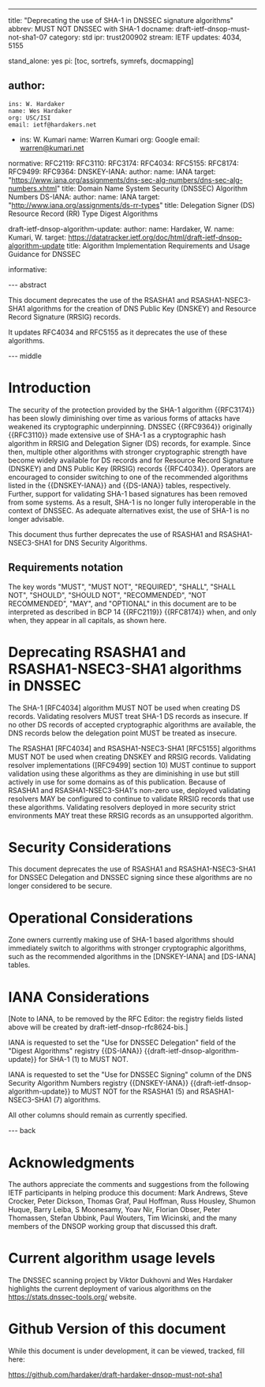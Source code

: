---
title: "Deprecating the use of SHA-1 in DNSSEC signature algorithms"
abbrev: MUST NOT DNSSEC with SHA-1
docname: draft-ietf-dnsop-must-not-sha1-07
category: std
ipr: trust200902
stream: IETF
updates: 4034, 5155

stand_alone: yes
pi: [toc, sortrefs, symrefs, docmapping]

author:
  -
    ins: W. Hardaker
    name: Wes Hardaker
    org: USC/ISI
    email: ietf@hardakers.net
  -
    ins: W. Kumari
    name: Warren Kumari
    org: Google
    email: warren@kumari.net

normative:
  RFC2119:
  RFC3110:
  RFC3174:
  RFC4034:
  RFC5155:
  RFC8174:
  RFC9499:
  RFC9364:
  DNSKEY-IANA:
    author:
      name: IANA
    target: "https://www.iana.org/assignments/dns-sec-alg-numbers/dns-sec-alg-numbers.xhtml"
    title: Domain Name System Security (DNSSEC) Algorithm Numbers
  DS-IANA:
    author:
      name: IANA
    target: "http://www.iana.org/assignments/ds-rr-types"
    title: Delegation Signer (DS) Resource Record (RR) Type Digest Algorithms

  draft-ietf-dnsop-algorithm-update:
    author: 
      name: Hardaker, W.
      name: Kumari, W.
    target: https://datatracker.ietf.org/doc/html/draft-ietf-dnsop-algorithm-update
    title: Algorithm Implementation Requirements and Usage Guidance for DNSSEC

informative:


--- abstract

This document deprecates the use of the RSASHA1 and RSASHA1-NSEC3-SHA1
algorithms for the creation of DNS Public Key (DNSKEY) and Resource
Record Signature (RRSIG) records.

It updates RFC4034 and RFC5155 as it deprecates the use of these algorithms.

--- middle

# Introduction

The security of the protection provided by the SHA-1 algorithm {{RFC3174}} has been slowly diminishing
over time as various forms of attacks have weakened its cryptographic
underpinning.  DNSSEC {{RFC9364}} originally {{RFC3110}} made extensive use
of SHA-1 as a
cryptographic hash algorithm in RRSIG and Delegation Signer (DS)
records, for example.  Since then, multiple other algorithms with
stronger cryptographic strength have become widely available for DS records 
and for Resource Record Signature (DNSKEY) and DNS Public Key (RRSIG) records {{RFC4034}}. 
Operators are encouraged to consider switching to one of the recommended algorithms 
listed in the {{DNSKEY-IANA}} and {{DS-IANA}} tables, respectively.
Further, support for validating SHA-1 based signatures has been
removed from some systems. As a result, SHA-1 is no longer fully interoperable
in the context of DNSSEC. As adequate alternatives exist, the use of SHA-1 is
no longer advisable.

This document thus further deprecates the use of RSASHA1 and
RSASHA1-NSEC3-SHA1 for DNS Security Algorithms.

## Requirements notation

   The key words "MUST", "MUST NOT", "REQUIRED", "SHALL", "SHALL NOT",
   "SHOULD", "SHOULD NOT", "RECOMMENDED", "NOT RECOMMENDED", "MAY",
   and "OPTIONAL" in this document are to be interpreted as described
   in BCP 14 {{RFC2119}} {{RFC8174}} when, and only when, they appear
   in all capitals, as shown here.

# Deprecating RSASHA1 and RSASHA1-NSEC3-SHA1 algorithms in DNSSEC

The SHA-1 [RFC4034] algorithm MUST NOT
be used when creating DS records.  Validating resolvers MUST treat SHA-1
DS records as insecure.  If no other DS records of
accepted cryptographic algorithms are available, the DNS records below the
delegation point MUST be treated as insecure.

The RSASHA1 [RFC4034] and RSASHA1-NSEC3-SHA1 [RFC5155] algorithms MUST NOT be
used when creating DNSKEY and RRSIG records.  Validating resolver implementations
([RFC9499] section 10) MUST continue to support validation using these
algorithms as they are diminishing in use but still actively in use for some
domains as of this publication.  Because of RSASHA1 and RSASHA1-NSEC3-SHA1's
non-zero use, deployed validating resolvers MAY be configured to continue
to validate RRSIG records that use these algorithms.  Validating
resolvers deployed in more security strict environments MAY treat
these RRSIG records as an unsupported algorithm.

# Security Considerations

This document deprecates the use of RSASHA1 and RSASHA1-NSEC3-SHA1 for
DNSSEC Delegation and DNSSEC signing since these algorithms are no
longer considered to be secure.

# Operational Considerations

Zone owners currently making use of SHA-1 based algorithms should
immediately switch to algorithms with stronger cryptographic algorithms,
such as the recommended algorithms in the [DNSKEY-IANA] and [DS-IANA] tables.

# IANA Considerations

[Note to IANA, to be removed by the RFC Editor: the registry fields
listed above will be created by draft-ietf-dnsop-rfc8624-bis.]

IANA is requested to set the "Use for DNSSEC Delegation" field of the
"Digest Algorithms" registry {{DS-IANA}} {{draft-ietf-dnsop-algorithm-update}} 
for SHA-1 (1) to MUST NOT.

IANA is requested to set the "Use for DNSSEC Signing" column of the
DNS Security Algorithm Numbers registry {{DNSKEY-IANA}}
{{draft-ietf-dnsop-algorithm-update}} to MUST NOT
for the RSASHA1 (5) and RSASHA1-NSEC3-SHA1 (7) algorithms.

All other columns should remain as currently specified.

--- back

# Acknowledgments

The authors appreciate the comments and suggestions from the following
IETF participants in helping produce this document: Mark Andrews,
Steve Crocker, Peter Dickson, Thomas Graf, Paul Hoffman, Russ Housley, Shumon
Huque, Barry Leiba, S Moonesamy, Yoav Nir, Florian Obser, Peter
Thomassen, Stefan Ubbink, Paul Wouters, Tim Wicinski, and the many
members of the DNSOP working group that discussed this draft.


# Current algorithm usage levels

The DNSSEC scanning project by Viktor Dukhovni and Wes Hardaker
highlights the current deployment of various algorithms on the
https://stats.dnssec-tools.org/ website.

<RFC Editor: please delete this section upon publication>

# Github Version of this document

While this document is under development, it can be viewed, tracked,
fill here:

https://github.com/hardaker/draft-hardaker-dnsop-must-not-sha1

<RFC Editor: please delete this section upon publication>

